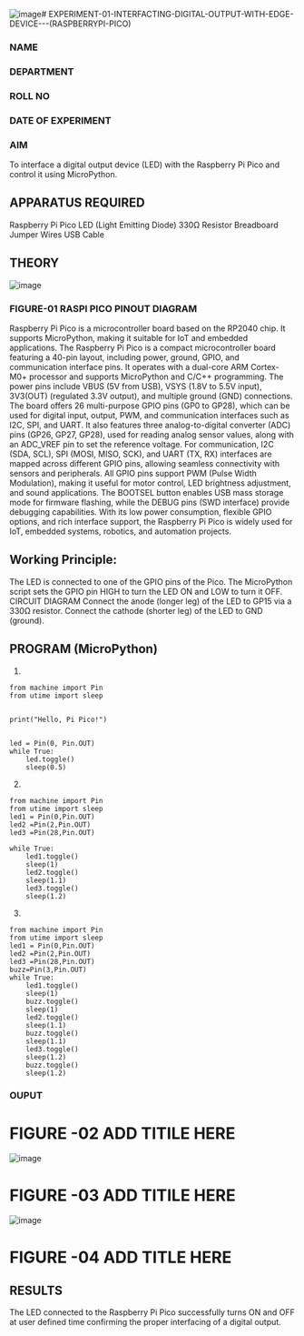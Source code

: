 ![image](https://github.com/user-attachments/assets/ed8a4d11-7c2b-4bcf-a88b-e90f7f38e1c9)# EXPERIMENT-01-INTERFACTING-DIGITAL-OUTPUT-WITH-EDGE-DEVICE---(RASPBERRYPI-PICO)
### NAME 
### DEPARTMENT 
### ROLL NO 
### DATE OF EXPERIMENT 

### AIM
To interface a digital output device (LED) with the Raspberry Pi Pico and control it using MicroPython.

## APPARATUS REQUIRED
Raspberry Pi Pico
LED (Light Emitting Diode)
330Ω Resistor
Breadboard
Jumper Wires
USB Cable
 ## THEORY

 ![image](https://github.com/user-attachments/assets/abeabf63-f321-471e-a991-3adaa9043a8b)

 
 
 
 
 ### FIGURE-01 RASPI PICO PINOUT DIAGRAM 



 Raspberry Pi Pico is a microcontroller board based on the RP2040 chip. It supports MicroPython, making it suitable for IoT and embedded applications.
The Raspberry Pi Pico is a compact microcontroller board featuring a 40-pin layout, including power, ground, GPIO, and communication interface pins. It operates with a dual-core ARM Cortex-M0+ processor and supports MicroPython and C/C++ programming. The power pins include VBUS (5V from USB), VSYS (1.8V to 5.5V input), 3V3(OUT) (regulated 3.3V output), and multiple ground (GND) connections. The board offers 26 multi-purpose GPIO pins (GP0 to GP28), which can be used for digital input, output, PWM, and communication interfaces such as I2C, SPI, and UART. It also features three analog-to-digital converter (ADC) pins (GP26, GP27, GP28), used for reading analog sensor values, along with an ADC_VREF pin to set the reference voltage. For communication, I2C (SDA, SCL), SPI (MOSI, MISO, SCK), and UART (TX, RX) interfaces are mapped across different GPIO pins, allowing seamless connectivity with sensors and peripherals. All GPIO pins support PWM (Pulse Width Modulation), making it useful for motor control, LED brightness adjustment, and sound applications. The BOOTSEL button enables USB mass storage mode for firmware flashing, while the DEBUG pins (SWD interface) provide debugging capabilities. With its low power consumption, flexible GPIO options, and rich interface support, the Raspberry Pi Pico is widely used for IoT, embedded systems, robotics, and automation projects.


## Working Principle:

The LED is connected to one of the GPIO pins of the Pico.
The MicroPython script sets the GPIO pin HIGH to turn the LED ON and LOW to turn it OFF.
CIRCUIT DIAGRAM
Connect the anode (longer leg) of the LED to GP15 via a 330Ω resistor.
Connect the cathode (shorter leg) of the LED to GND (ground).


## PROGRAM (MicroPython)
1)
```
from machine import Pin
from utime import sleep


print("Hello, Pi Pico!")


led = Pin(0, Pin.OUT)
while True:
    led.toggle()
    sleep(0.5)
```
2)
```
from machine import Pin
from utime import sleep
led1 = Pin(0,Pin.OUT)
led2 =Pin(2,Pin.OUT)
led3 =Pin(28,Pin.OUT)

while True:
    led1.toggle()
    sleep(1)
    led2.toggle()
    sleep(1.1)
    led3.toggle()
    sleep(1.2)
```
3)
```
from machine import Pin
from utime import sleep
led1 = Pin(0,Pin.OUT)
led2 =Pin(2,Pin.OUT)
led3 =Pin(28,Pin.OUT)
buzz=Pin(3,Pin.OUT)
while True:
    led1.toggle()
    sleep(1)
    buzz.toggle()
    sleep(1)
    led2.toggle()
    sleep(1.1)
    buzz.toggle()
    sleep(1.1)
    led3.toggle()
    sleep(1.2)
    buzz.toggle()
    sleep(1.2)
```

### OUPUT  


# FIGURE -02 ADD TITILE HERE 
![image](https://github.com/user-attachments/assets/a206f0dc-d321-428e-9234-9661fa6d88e6)


#  FIGURE -03 ADD TITILE HERE
![image](https://github.com/user-attachments/assets/686c309e-0b50-490a-962a-cebdf7f8f895)


# FIGURE -04 ADD TITLE HERE 


 
## RESULTS
The LED connected to the Raspberry Pi Pico successfully turns ON and OFF at  user defined time  confirming the proper interfacing of a digital output.
